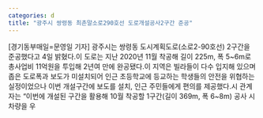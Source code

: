 ```yaml
---
categories: d
title: "광주시 쌍령동 최촌말소로290호선 도로개설공사2구간 준공"
---
```

[경기동부매일=문영일 기자] 광주시는 쌍령동 도시계획도로(소로2-90호선) 2구간을 준공했다고 4일 밝혔다.이 도로는 지난 2020년 11월 착공해 길이 225m, 폭 5~6m로 총사업비 11억원을 투입해 2년여 만에 완공됐다.이 지역은 빌라들이 다수 입지해 있으며 좁은 도로폭과 보도가 미설치되어 인근 초등학교에 등교하는 학생들의 안전을 위협하는 실정이었으나 이번 개설구간에 보도를 설치, 인근 주민들에게 편의를 제공했다.시 관계자는 “이번에 개설된 구간을 활용해 10월 착공할 1구간(길이 369m, 폭 6~8m) 공사 시 차량을 우